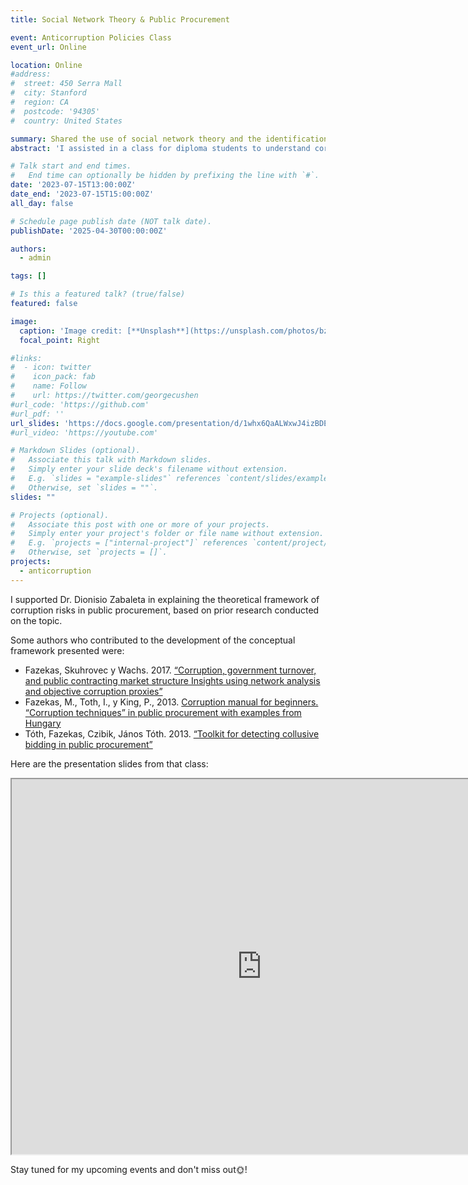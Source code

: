 ```yaml
---
title: Social Network Theory & Public Procurement

event: Anticorruption Policies Class
event_url: Online

location: Online
#address:
#  street: 450 Serra Mall
#  city: Stanford
#  region: CA
#  postcode: '94305'
#  country: United States

summary: Shared the use of social network theory and the identification of corruption risks in public procurement.
abstract: 'I assisted in a class for diploma students to understand corruption risks in public procurement, the causes of environments prone to risk, and how network analysis can be used to identify potential collusion risks.'

# Talk start and end times.
#   End time can optionally be hidden by prefixing the line with `#`.
date: '2023-07-15T13:00:00Z'
date_end: '2023-07-15T15:00:00Z'
all_day: false

# Schedule page publish date (NOT talk date).
publishDate: '2025-04-30T00:00:00Z'

authors:
  - admin

tags: []

# Is this a featured talk? (true/false)
featured: false

image:
  caption: 'Image credit: [**Unsplash**](https://unsplash.com/photos/bzdhc5b3Bxs)'
  focal_point: Right

#links:
#  - icon: twitter
#    icon_pack: fab
#    name: Follow
#    url: https://twitter.com/georgecushen
#url_code: 'https://github.com'
#url_pdf: ''
url_slides: 'https://docs.google.com/presentation/d/1whx6QaALWxwJ4izBDEgMaePrYPNilbn7/edit?usp=sharing&ouid=106349031743225713978&rtpof=true&sd=true'
#url_video: 'https://youtube.com'

# Markdown Slides (optional).
#   Associate this talk with Markdown slides.
#   Simply enter your slide deck's filename without extension.
#   E.g. `slides = "example-slides"` references `content/slides/example-slides.md`.
#   Otherwise, set `slides = ""`.
slides: ""

# Projects (optional).
#   Associate this post with one or more of your projects.
#   Simply enter your project's folder or file name without extension.
#   E.g. `projects = ["internal-project"]` references `content/project/deep-learning/index.md`.
#   Otherwise, set `projects = []`.
projects:
  - anticorruption
---
```


I supported Dr. Dionisio Zabaleta in explaining the theoretical framework of corruption risks in public procurement, based on prior research conducted on the topic. 

Some authors who contributed to the development of the conceptual framework presented were:

- Fazekas, Skuhrovec y Wachs. 2017. [“Corruption, government turnover, and public contracting market structure Insights using network analysis and objective corruption proxies”](https://doi.org/10.2139/ssrn.3103402)
- Fazekas, M., Toth, I., y King, P., 2013. [Corruption manual for beginners. “Corruption techniques” in public procurement with examples from Hungary](https://www.researchgate.net/publication/272304515_Corruption_Manual_for_Beginners_'Corruption_Techniques'_in_Public_Procurement_with_Examples_from_Hungary)
- Tóth, Fazekas, Czibik, János Tóth. 2013. [“Toolkit for detecting collusive bidding in public procurement”](https://www.govtransparency.eu/wp-content/uploads/2015/11/GTI_WP2014_2_Toth_et_al_150413.pdf)

Here are the presentation slides from that class:

<iframe src="https://www.canva.com/design/XXX/view?embed" width="800" height="600" allowfullscreen="allowfullscreen" allow="fullscreen"></iframe>


Stay tuned for my upcoming events and don't miss out:sun_with_face:!
